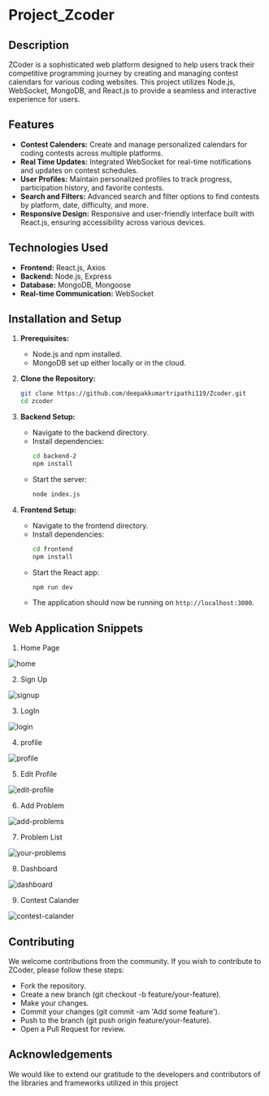# Project_Zcoder

## Description
ZCoder is a sophisticated web platform designed to help users track their competitive programming journey by creating and managing contest calendars for various coding websites. This project utilizes Node.js, WebSocket, MongoDB, and React.js to provide a seamless and interactive experience for users.

## Features
 - **Contest Calenders:** Create and manage personalized calendars for coding contests across multiple platforms.
 - **Real Time Updates:** Integrated WebSocket for real-time notifications and updates on contest schedules.
 - **User Profiles:** Maintain personalized profiles to track progress, participation history, and favorite contests.
 - **Search and Filters:** Advanced search and filter options to find contests by platform, date, difficulty, and more.
 - **Responsive Design:** Responsive and user-friendly interface built with React.js, ensuring accessibility across various devices.

    

## Technologies Used

- **Frontend:** React.js, Axios
- **Backend:** Node.js, Express   
- **Database:** MongoDB, Mongoose
- **Real-time Communication:** WebSocket

## Installation and Setup

1. **Prerequisites:**
   - Node.js and npm installed.
   - MongoDB set up either locally or in the cloud.

2. **Clone the Repository:**
   ```sh
   git clone https://github.com/deepakkumartripathi119/Zcoder.git
   cd zcoder
   ```

3. **Backend Setup:**
   - Navigate to the backend directory.
   - Install dependencies:
     ```sh
     cd backend-2
     npm install
     ```
   - Start the server:
     ```sh
     node index.js
     

4. **Frontend Setup:**
   - Navigate to the frontend directory.
   - Install dependencies:
     ```sh
     cd frontend
     npm install
     ```
   - Start the React app:
     ```sh
     npm run dev
     ```
   - The application should now be running on `http://localhost:3000`.


## Web Application Snippets


1. Home Page<br>

![home](./snippet/home.png)<br>

2. Sign Up<br>

![signup](./snippet/signup.png)<br>

3. LogIn<br>

![login](./snippet/login.png)<br>

4. profile<br>

![profile](./snippet/profile.png)<br>

5. Edit Profile<br>

![edit-profile](./snippet/edit-profile.png)<br>

6. Add Problem<br>

![add-problems](./snippet/add-problems.png)<br>

7. Problem List<br>

![your-problems](./snippet/your-problems.png)<br>

8. Dashboard<br>

![dashboard](./snippet/dashboard.png)<br>

9. Contest Calander<br>

![contest-calander](./snippet/contest-calander.png)<br>


## Contributing
We welcome contributions from the community. If you wish to contribute to ZCoder, please follow these steps:
 - Fork the repository.
 - Create a new branch (git checkout -b feature/your-feature).
 - Make your changes.
 - Commit your changes (git commit -am 'Add some feature').
 - Push to the branch (git push origin feature/your-feature).
 - Open a Pull Request for review.
 
## Acknowledgements
We would like to extend our gratitude to the developers and contributors of the libraries and frameworks utilized in this project
